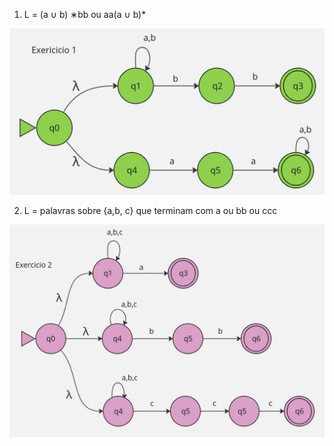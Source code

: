 1. L = (a ∪ b) ∗bb ou aa(a ∪ b)*

![](images/gabarito-AFND-LAMBDA-a.jpg)


2. L = palavras sobre {a,b, c} que terminam com a ou bb ou ccc

![](images/gabarito-AFND-LAMBDA-B.jpg)